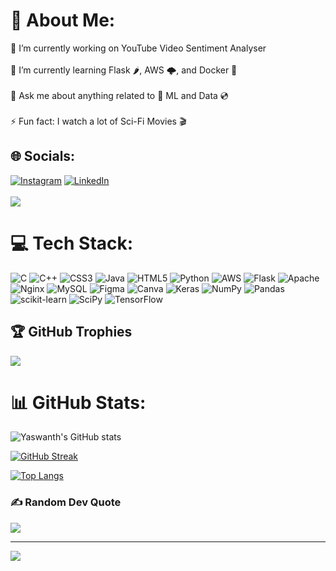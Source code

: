 # 💫 About Me:
🔭 I’m currently working on YouTube Video Sentiment Analyser<br><br>🌱 I’m currently learning Flask 🌶️, AWS 🌩️, and Docker 🐳<br><br>💬 Ask me about anything related to 🤖 ML and Data 💿<br><br>⚡ Fun fact: I watch a lot of Sci-Fi Movies 🎬


## 🌐 Socials:
[![Instagram](https://img.shields.io/badge/Instagram-%23E4405F.svg?logo=Instagram&logoColor=white)](https://instagram.com/s_1_n_t_h____) [![LinkedIn](https://img.shields.io/badge/LinkedIn-%230077B5.svg?logo=linkedin&logoColor=white)](https://linkedin.com/in/b-v-s-y) <br/>  <br/> <img src="https://komarev.com/ghpvc/?username=s-1-n-t-h&&style=flat-square" align="center" />

# 💻 Tech Stack:
![C](https://img.shields.io/badge/c-%2300599C.svg?style=for-the-badge&logo=c&logoColor=white) ![C++](https://img.shields.io/badge/c++-%2300599C.svg?style=for-the-badge&logo=c%2B%2B&logoColor=white) ![CSS3](https://img.shields.io/badge/css3-%231572B6.svg?style=for-the-badge&logo=css3&logoColor=white) ![Java](https://img.shields.io/badge/java-%23ED8B00.svg?style=for-the-badge&logo=java&logoColor=white) ![HTML5](https://img.shields.io/badge/html5-%23E34F26.svg?style=for-the-badge&logo=html5&logoColor=white) ![Python](https://img.shields.io/badge/python-3670A0?style=for-the-badge&logo=python&logoColor=ffdd54) ![AWS](https://img.shields.io/badge/AWS-%23FF9900.svg?style=for-the-badge&logo=amazon-aws&logoColor=white) ![Flask](https://img.shields.io/badge/flask-%23000.svg?style=for-the-badge&logo=flask&logoColor=white) ![Apache](https://img.shields.io/badge/apache-%23D42029.svg?style=for-the-badge&logo=apache&logoColor=white) ![Nginx](https://img.shields.io/badge/nginx-%23009639.svg?style=for-the-badge&logo=nginx&logoColor=white) ![MySQL](https://img.shields.io/badge/mysql-%2300f.svg?style=for-the-badge&logo=mysql&logoColor=white) 	![Figma](https://img.shields.io/badge/figma-%23F24E1E.svg?style=for-the-badge&logo=figma&logoColor=white) ![Canva](https://img.shields.io/badge/Canva-%2300C4CC.svg?style=for-the-badge&logo=Canva&logoColor=white) ![Keras](https://img.shields.io/badge/Keras-%23D00000.svg?style=for-the-badge&logo=Keras&logoColor=white) ![NumPy](https://img.shields.io/badge/numpy-%23013243.svg?style=for-the-badge&logo=numpy&logoColor=white) ![Pandas](https://img.shields.io/badge/pandas-%23150458.svg?style=for-the-badge&logo=pandas&logoColor=white) ![scikit-learn](https://img.shields.io/badge/scikit--learn-%23F7931E.svg?style=for-the-badge&logo=scikit-learn&logoColor=white) ![SciPy](https://img.shields.io/badge/SciPy-%230C55A5.svg?style=for-the-badge&logo=scipy&logoColor=%white) ![TensorFlow](https://img.shields.io/badge/TensorFlow-%23FF6F00.svg?style=for-the-badge&logo=TensorFlow&logoColor=white)

## 🏆 GitHub Trophies
![](https://github-profile-trophy.vercel.app/?username=s-1-n-t-h&theme=flag-india&count_private=true&no-frame=true&no-bg=false&margin-w=15&margin-h=15)

# 📊 GitHub Stats:

![Yaswanth's GitHub stats](https://github-readme-stats.vercel.app/api?username=s-1-n-t-h&theme=flag-india&show_icons=true&count_private=true)

[![GitHub Streak](https://streak-stats.demolab.com/?user=s-1-n-t-h&theme=flag-india&include_all_commits=true&count_private=true)](https://git.io/streak-stats)

[![Top Langs](https://github-readme-stats.vercel.app/api/top-langs/?username=s-1-n-t-h&theme=flag-india&include_all_commits=true&count_private=true&layout=compact)](https://github.com/s-1-n-t-h/github-readme-stats)

### ✍️ Random Dev Quote

![](https://quotes-github-readme.vercel.app/api?type=horizontal&theme=flag-india)

---
[![](https://visitcount.itsvg.in/api?id=s-1-n-t-h&icon=4&color=0)](https://visitcount.itsvg.in)

<!-- Proudly created with GPRM ( https://gprm.itsvg.in ) -->
